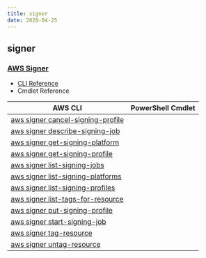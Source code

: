 ```yaml
---
title: signer
date: 2020-04-25
---
```


## signer

### [AWS Signer](https://docs.aws.amazon.com/signer/latest/api/Welcome.html)

* [CLI Reference](https://docs.aws.amazon.com/cli/latest/reference/signer/index.html)
* Cmdlet Reference

|AWS CLI|PowerShell Cmdlet|
|----|----|
|[aws signer cancel-signing-profile](https://docs.aws.amazon.com/cli/latest/reference/signer/cancel-signing-profile.html)||
|[aws signer describe-signing-job](https://docs.aws.amazon.com/cli/latest/reference/signer/describe-signing-job.html)||
|[aws signer get-signing-platform](https://docs.aws.amazon.com/cli/latest/reference/signer/get-signing-platform.html)||
|[aws signer get-signing-profile](https://docs.aws.amazon.com/cli/latest/reference/signer/get-signing-profile.html)||
|[aws signer list-signing-jobs](https://docs.aws.amazon.com/cli/latest/reference/signer/list-signing-jobs.html)||
|[aws signer list-signing-platforms](https://docs.aws.amazon.com/cli/latest/reference/signer/list-signing-platforms.html)||
|[aws signer list-signing-profiles](https://docs.aws.amazon.com/cli/latest/reference/signer/list-signing-profiles.html)||
|[aws signer list-tags-for-resource](https://docs.aws.amazon.com/cli/latest/reference/signer/list-tags-for-resource.html)||
|[aws signer put-signing-profile](https://docs.aws.amazon.com/cli/latest/reference/signer/put-signing-profile.html)||
|[aws signer start-signing-job](https://docs.aws.amazon.com/cli/latest/reference/signer/start-signing-job.html)||
|[aws signer tag-resource](https://docs.aws.amazon.com/cli/latest/reference/signer/tag-resource.html)||
|[aws signer untag-resource](https://docs.aws.amazon.com/cli/latest/reference/signer/untag-resource.html)||

